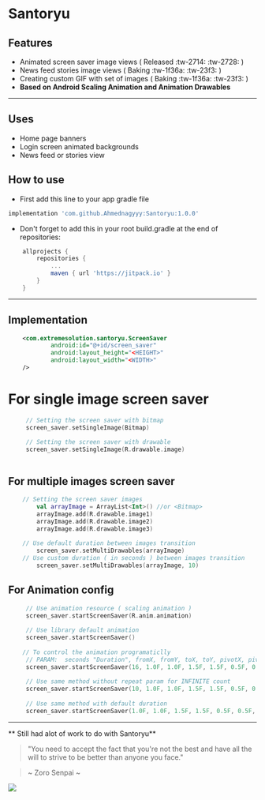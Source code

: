 Santoryu
=======

Features
--------

- Animated screen saver image views ( Released :tw-2714: :tw-2728: )
- News feed stories image views  ( Baking :tw-1f36a:  :tw-23f3: )
- Creating custom GIF with set of images ( Baking :tw-1f36a:  :tw-23f3: )
- **Based on Android Scaling Animation and Animation Drawables**

---

Uses
----
- Home page banners
- Login screen animated backgrounds
- News feed or stories view


How to use
----------

- First add this line to your app gradle file

```groovy
implementation 'com.github.Ahmednagyyy:Santoryu:1.0.0'
```
- Don't forget to add this in your root build.gradle at the end of repositories:

```groovy
	allprojects {
		repositories {
			...
			maven { url 'https://jitpack.io' }
		}
	}
```
---

Implementation
----
```xml
    <com.extremesolution.santoryu.ScreenSaver
            android:id="@+id/screen_saver"
            android:layout_height="<HEIGHT>"
            android:layout_width="<WIDTH>"
    />
```
For single image screen saver
=
```kotlin
     // Setting the screen saver with bitmap
     screen_saver.setSingleImage(Bitmap)

     // Setting the screen saver with drawable
     screen_saver.setSingleImage(R.drawable.image)
	 
```

For multiple images screen saver
----
```kotlin
	// Setting the screen saver images
        val arrayImage = ArrayList<Int>() //or <Bitmap>
        arrayImage.add(R.drawable.image1)
        arrayImage.add(R.drawable.image2)
        arrayImage.add(R.drawable.image3)
		
	// Use default duration between images transition
        screen_saver.setMultiDrawables(arrayImage)
	// Use custom duration ( in seconds ) between images transition
        screen_saver.setMultiDrawables(arrayImage, 10)
```

For Animation config
----
```kotlin
	 // Use animation resource ( scaling animation )
	 screen_saver.startScreenSaver(R.anim.animation)
	 
	 // Use library default animation
	 screen_saver.startScreenSaver()
	 
	// To control the animation programaticlly
	 // PARAM:  seconds "Duration", fromX, fromY, toX, toY, pivotX, pivotY, repeat, and reversed
     screen_saver.startScreenSaver(16, 1.0F, 1.0F, 1.5F, 1.5F, 0.5F, 0.5F, 10, true)
	 
	 // Use same method without repeat param for INFINITE count
	 screen_saver.startScreenSaver(10, 1.0F, 1.0F, 1.5F, 1.5F, 0.5F, 0.5F, true)
	 
	 // Use same method with default duration
	 screen_saver.startScreenSaver(1.0F, 1.0F, 1.5F, 1.5F, 0.5F, 0.5F, true)
```

---
** Still had alot of work to do with Santoryu**

> "You need to accept the fact that you're not the best and have all the will to strive to be better than anyone you face."

> ~ Zoro Senpai ~

![](https://imgix.ranker.com/user_node_img/50081/1001615815/original/even-one-step-back-photo-u2?w=250&q=50&fm=pjpg&fit=crop&crop=faces)

